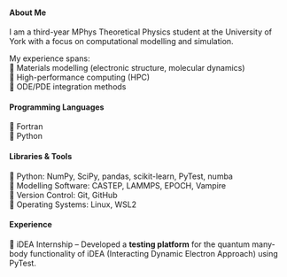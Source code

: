 #### About Me  
I am a third-year MPhys Theoretical Physics student at the University of York with a focus on computational modelling and simulation.  

My experience spans:  
🔹  Materials modelling (electronic structure, molecular dynamics)  
🔹  High-performance computing (HPC)  
🔹  ODE/PDE integration methods 

#### Programming Languages  
🔹  Fortran  
🔹  Python  

#### Libraries & Tools  
🔹  Python: NumPy, SciPy, pandas, scikit-learn, PyTest, numba  
🔹  Modelling Software: CASTEP, LAMMPS, EPOCH, Vampire  
🔹  Version Control: Git, GitHub  
🔹  Operating Systems: Linux, WSL2  

#### Experience  
🔹  iDEA Internship – Developed a **testing platform** for the quantum many-body functionality of iDEA (Interacting Dynamic Electron Approach) using PyTest.  
